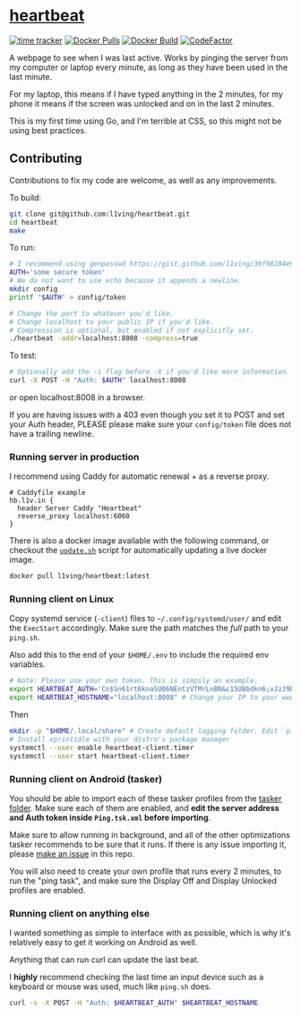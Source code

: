 # [heartbeat](https://hb.l1v.in) 
[![time tracker](https://wakatime.com/badge/github/l1ving/heartbeat.svg)](https://wakatime.com/badge/github/l1ving/heartbeat)
[![Docker Pulls](https://img.shields.io/docker/pulls/l1ving/heartbeat?logo=docker&logoColor=white)](https://hub.docker.com/r/l1ving/heartbeat)
[![Docker Build](https://img.shields.io/github/workflow/status/l1ving/heartbeat/docker-build?logo=docker&logoColor=white)](https://github.com/l1ving/heartbeat/actions/workflows/docker-build.yml)
[![CodeFactor](https://img.shields.io/codefactor/grade/github/l1ving/heartbeat?logo=codefactor&logoColor=white)](https://www.codefactor.io/repository/github/l1ving/heartbeat)

A webpage to see when I was last active. Works by pinging the server from my computer or laptop every minute, as long as they have been used in the last minute.

For my laptop, this means if I have typed anything in the 2 minutes, for my phone it means if the screen was unlocked and on in the last 2 minutes.

This is my first time using Go, and I'm terrible at CSS, so this might not be using best practices. 

## Contributing

Contributions to fix my code are welcome, as well as any improvements.

To build:
```bash
git clone git@github.com:l1ving/heartbeat.git
cd heartbeat
make
```

To run:
```bash
# I recommend using genpasswd https://gist.github.com/l1ving/30f98284e9f92e1b47b4df6e05a063fc
AUTH='some secure token'
# We do not want to use echo because it appends a newline.
mkdir config
printf "$AUTH" > config/token

# Change the port to whatever you'd like. 
# Change localhost to your public IP if you'd like.
# Compression is optional, but enabled if not explicitly set.
./heartbeat -addr=localhost:8008 -compress=true
```

To test:

```bash
# Optionally add the -i flag before -X if you'd like more information.
curl -X POST -H "Auth: $AUTH" localhost:8008
```

or open localhost:8008 in a browser.

If you are having issues with a 403 even though you set it to POST and set your Auth header, PLEASE please make sure your `config/token` file does not have a trailing newline.

### Running server in production

I recommend using Caddy for automatic renewal + as a reverse proxy.
```
# Caddyfile example
hb.l1v.in {
  header Server Caddy "Heartbeat"
  reverse_proxy localhost:6060
}
```

There is also a docker image available with the following command, or checkout the
[`update.sh`](https://github.com/l1ving/heartbeat/blob/master/scripts/update.sh) script for automatically
updating a live docker image.
```bash
docker pull l1ving/heartbeat:latest
```

### Running client on Linux

Copy systemd service (`-client`) files to `~/.config/systemd/user/` and edit the `ExecStart` accordingly.
Make sure the path matches the *full* path to your `ping.sh`.

Also add this to the end of your `$HOME/.env` to include the required env variables.

```bash
# Note: Please use your own token. This is simpily an example.
export HEARTBEAT_AUTH='Cn$Sn61rt6knaSU06NEntzVTMrLnBN&c15UBbdkn6;vJzJ9D' # Single quotes to avoid escaping issues.
export HEARTBEAT_HOSTNAME="localhost:8008" # Change your IP to your www IP.
```

Then
```bash
mkdir -p "$HOME/.local/share" # Create default logging folder. Edit `ping.sh` if you don't like this.
# Install xprintidle with your distro's package manager
systemctl --user enable heartbeat-client.timer
systemctl --user start heartbeat-client.timer
```

### Running client on Android (tasker)

You should be able to import each of these tasker profiles from the [tasker folder](https://github.com/l1ving/heartbeat/tree/master/tasker). Make sure each of them are enabled, and **edit the server address and Auth token inside `Ping.tsk.xml` before importing**.

Make sure to allow running in background, and all of the other optimizations tasker recommends to be sure that it runs. If there is any issue importing it, please [make an issue](https://github.com/l1ving/heartbeat/issues/new) in this repo.

You will also need to create your own profile that runs every 2 minutes, to run the "ping task", and make sure the Display Off and Display Unlocked profiles are enabled.

### Running client on anything else

I wanted something as simple to interface with as possible, which is why it's relatively easy to get it working on Android as well.

Anything that can run curl can update the last beat. 

I **highly** recommend checking the last time an input device such as a keyboard or mouse was used, much like `ping.sh` does.

```bash
curl -s -X POST -H "Auth: $HEARTBEAT_AUTH" $HEARTBEAT_HOSTNAME
```
